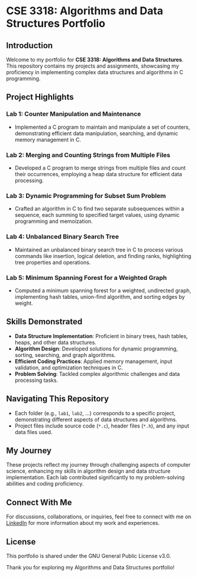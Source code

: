 # CSE 3318: Algorithms and Data Structures Portfolio

## Introduction

Welcome to my portfolio for **CSE 3318: Algorithms and Data Structures**. This repository contains my projects and assignments, showcasing my proficiency in implementing complex data structures and algorithms in C programming.

## Project Highlights

### Lab 1: Counter Manipulation and Maintenance
- Implemented a C program to maintain and manipulate a set of counters, demonstrating efficient data manipulation, searching, and dynamic memory management in C.

### Lab 2: Merging and Counting Strings from Multiple Files
- Developed a C program to merge strings from multiple files and count their occurrences, employing a heap data structure for efficient data processing.

### Lab 3: Dynamic Programming for Subset Sum Problem
- Crafted an algorithm in C to find two separate subsequences within a sequence, each summing to specified target values, using dynamic programming and memoization.

### Lab 4: Unbalanced Binary Search Tree
- Maintained an unbalanced binary search tree in C to process various commands like insertion, logical deletion, and finding ranks, highlighting tree properties and operations.

### Lab 5: Minimum Spanning Forest for a Weighted Graph
- Computed a minimum spanning forest for a weighted, undirected graph, implementing hash tables, union-find algorithm, and sorting edges by weight.

## Skills Demonstrated

- **Data Structure Implementation**: Proficient in binary trees, hash tables, heaps, and other data structures.
- **Algorithm Design**: Developed solutions for dynamic programming, sorting, searching, and graph algorithms.
- **Efficient Coding Practices**: Applied memory management, input validation, and optimization techniques in C.
- **Problem Solving**: Tackled complex algorithmic challenges and data processing tasks.

## Navigating This Repository

- Each folder (e.g., `lab1`, `lab2`, ...) corresponds to a specific project, demonstrating different aspects of data structures and algorithms.
- Project files include source code (`*.c`), header files (`*.h`), and any input data files used.

## My Journey

These projects reflect my journey through challenging aspects of computer science, enhancing my skills in algorithm design and data structure implementation. Each lab contributed significantly to my problem-solving abilities and coding proficiency.

## Connect With Me

For discussions, collaborations, or inquiries, feel free to connect with me on [LinkedIn](https://www.linkedin.com/in/ethyn-nguyen) for more information about my work and experiences.
## License

This portfolio is shared under the GNU General Public License v3.0.

Thank you for exploring my Algorithms and Data Structures portfolio!
